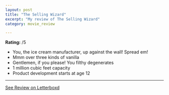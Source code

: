 ```yaml
---
layout: post
title: "The Selling Wizard"
excerpt: "My review of The Selling Wizard"
category: movie_review

---
```


**Rating:** /5

* You, the ice cream manufacturer, up against the wall! Spread em!
* Mmm over three kinds of vanilla
* Gentlemen, if you please! You filthy degenerates
* 1 million cubic feet capacity
* Product development starts at age 12

<hr>

[See Review on Letterboxd](https://boxd.it/5jDdU1)
